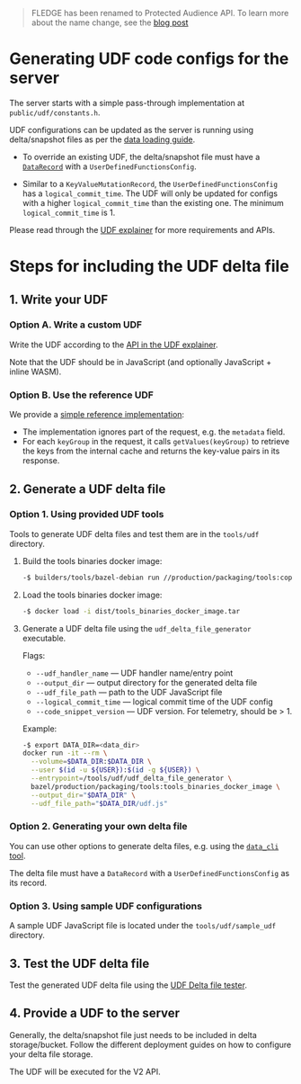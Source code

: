 > FLEDGE has been renamed to Protected Audience API. To learn more about the name change, see the
> [blog post](https://privacysandbox.com/intl/en_us/news/protected-audience-api-our-new-name-for-fledge)

# Generating UDF code configs for the server

The server starts with a simple pass-through implementation at `public/udf/constants.h`.

UDF configurations can be updated as the server is running using delta/snapshot files as per the
[data loading guide](generating_udf_files.md).

-   To override an existing UDF, the delta/snapshot file must have a
    [`DataRecord`](/public/data_loading/data_loading.fbs) with a `UserDefinedFunctionsConfig`.

-   Similar to a `KeyValueMutationRecord`, the `UserDefinedFunctionsConfig` has a
    `logical_commit_time`. The UDF will only be updated for configs with a higher
    `logical_commit_time` than the existing one. The minimum `logical_commit_time` is 1.

Please read through the
[UDF explainer](https://github.com/privacysandbox/fledge-docs/blob/main/key_value_service_user_defined_functions.md#keyvalue-service-user-defined-functions-udfs)
for more requirements and APIs.

# Steps for including the UDF delta file

## 1. Write your UDF

### Option A. Write a custom UDF

Write the UDF according to the
[API in the UDF explainer](https://github.com/privacysandbox/fledge-docs/blob/main/key_value_service_user_defined_functions.md#apis).

Note that the UDF should be in JavaScript (and optionally JavaScript + inline WASM).

### Option B. Use the reference UDF

We provide a [simple reference implementation](/tools/udf/sample_udf/udf.js):

-   The implementation ignores part of the request, e.g. the `metadata` field.
-   For each `keyGroup` in the request, it calls `getValues(keyGroup)` to retrieve the keys from the
    internal cache and returns the key-value pairs in its response.

## 2. Generate a UDF delta file

### Option 1. Using provided UDF tools

Tools to generate UDF delta files and test them are in the `tools/udf` directory.

1. Build the tools binaries docker image:

    ```sh
    -$ builders/tools/bazel-debian run //production/packaging/tools:copy_to_dist --config=local_instance --config=local_platform
    ```

2. Load the tools binaries docker image:

    ```sh
    -$ docker load -i dist/tools_binaries_docker_image.tar
    ```

3. Generate a UDF delta file using the `udf_delta_file_generator` executable.

    Flags:

    - `--udf_handler_name` &mdash; UDF handler name/entry point
    - `--output_dir` &mdash; output directory for the generated delta file
    - `--udf_file_path` &mdash; path to the UDF JavaScript file
    - `--logical_commit_time` &mdash; logical commit time of the UDF config
    - `--code_snippet_version` &mdash; UDF version. For telemetry, should be > 1.

    Example:

    ```sh
    -$ export DATA_DIR=<data_dir>
    docker run -it --rm \
      --volume=$DATA_DIR:$DATA_DIR \
      --user $(id -u ${USER}):$(id -g ${USER}) \
      --entrypoint=/tools/udf/udf_delta_file_generator \
      bazel/production/packaging/tools:tools_binaries_docker_image \
      --output_dir="$DATA_DIR" \
      --udf_file_path="$DATA_DIR/udf.js"
    ```

### Option 2. Generating your own delta file

You can use other options to generate delta files, e.g. using the
[`data_cli` tool](/docs/data_loading/loading_data.md).

The delta file must have a `DataRecord` with a `UserDefinedFunctionsConfig` as its record.

### Option 3. Using sample UDF configurations

A sample UDF JavaScript file is located under the `tools/udf/sample_udf` directory.

## 3. Test the UDF delta file

Test the generated UDF delta file using the [UDF Delta file tester](/tools/udf/udf_tester).

## 4. Provide a UDF to the server

Generally, the delta/snapshot file just needs to be included in delta storage/bucket. Follow the
different deployment guides on how to configure your delta file storage.

The UDF will be executed for the V2 API.
